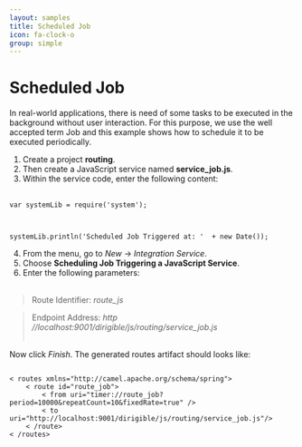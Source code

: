 ```yaml
---
layout: samples
title: Scheduled Job
icon: fa-clock-o
group: simple
---
```


Scheduled Job
===

In real-world applications, there is need of some tasks to be executed in the background without user interaction.
For this purpose, we use the well accepted term Job and this example shows how to schedule it to be executed periodically.

1. Create a project **routing**.
2. Then create a JavaScript service named **service_job.js**.
3. Within the service code, enter the following content:
<br></br>
<pre><code>var systemLib = require('system');
<br></br>
systemLib.println('Scheduled Job Triggered at: '  + new Date());
</code></pre>
4. From the menu, go to *New* -> *Integration Service*.
5. Choose **Scheduling Job Triggering a JavaScript Service**.
6. Enter the following parameters:
<br></br>

> Route Identifier: *route_js*

> Endpoint Address: *http //localhost:9001/dirigible/js/routing/service_job.js*
<br></br>

Now click *Finish*. The generated routes artifact should looks like:
<pre><code>
< routes xmlns="http://camel.apache.org/schema/spring">
    < route id="route_job">
        < from uri="timer://route_job?period=10000&amp;repeatCount=10&amp;fixedRate=true" />
        < to uri="http://localhost:9001/dirigible/js/routing/service_job.js"/>
    < /route>
< /routes>
</code></pre>
